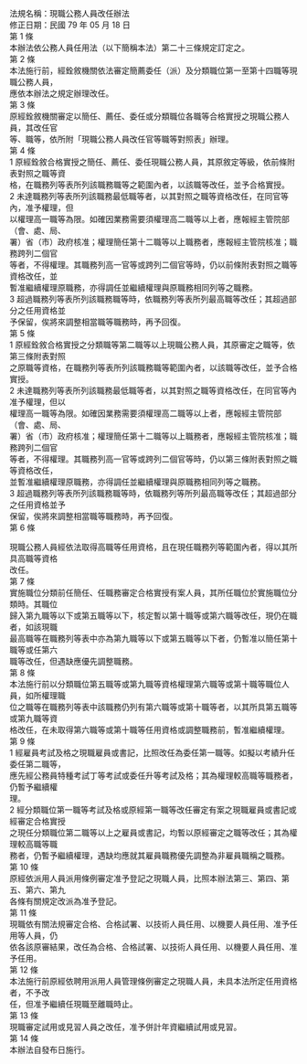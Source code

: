 法規名稱：現職公務人員改任辦法  
修正日期：民國 79 年 05 月 18 日  
第 1 條  
本辦法依公務人員任用法（以下簡稱本法）第二十三條規定訂定之。  
第 2 條  
本法施行前，經銓敘機關依法審定簡薦委任（派）及分類職位第一至第十四職等現職公務人員，  
應依本辦法之規定辦理改任。  
第 3 條  
原經銓敘機關審定以簡任、薦任、委任或分類職位各職等合格實授之現職公務人員，其改任官  
等、職等，依所附「現職公務人員改任官等職等對照表」辦理。  
第 4 條  
1 原經銓敘合格實授之簡任、薦任、委任現職公務人員，其原敘定等級，依前條附表對照之職等資  
格，在職務列等表所列該職務職等之範圍內者，以該職等改任，並予合格實授。  
2 未達職務列等表所列該職務最低職等者，以其對照之職等資格改任，在同官等內，准予權理，但  
以權理高一職等為限。如確因業務需要須權理高二職等以上者，應報經主管院部（會、處、局、  
署）省（市）政府核准；權理簡任第十二職等以上職務者，應報經主管院核准；職務跨列二個官  
等者，不得權理。其職務列高一官等或跨列二個官等時，仍以前條附表對照之職等資格改任，並  
暫准繼續權理原職務，亦得調任並繼續權理與原職務相同列等之職務。  
3 超過職務列等表所列該職務職等時，依職務列等表所列最高職等改任；其超過部分之任用資格並  
予保留，俟將來調整相當職等職務時，再予回復。  
第 5 條  
1 原經銓敘合格實授之分類職等第二職等以上現職公務人員，其原審定之職等，依第三條附表對照  
之原職等資格，在職務列等表所列該職務職等範圍內者，以該職等改任，並予合格實授。  
2 未達職務列等表所列該職務最低職等者，以其對照之職等資格改任，在同官等內准予權理，但以  
權理高一職等為限。如確因業務需要須權理高二職等以上者，應報經主管院部（會、處、局、  
署）省（市）政府核准；權理簡任第十二職等以上職務者，應報經主管院核准；職務跨列二個官  
等者，不得權理。其職務列高一官等或跨列二個官等時，仍以第三條附表對照之職等資格改任，  
並暫准繼續權理原職務，亦得調任並繼續權理與原職務相同列等之職務。  
3 超過職務列等表所列該職務職等時，依職務列等所列最高職等改任；其超過部分之任用資格並予  
保留，俟將來調整相當職等職務時，再予回復。  
第 6 條  


現職公務人員經依法取得高職等任用資格，且在現任職務列等範圍內者，得以其所具高職等資格  
改任。  
第 7 條  
實施職位分類前任簡任、任職務審定合格實授有案人員，其所任職位於實施職位分類時。其職位  
歸入第九職等以下或第五職等以下，核定暫以第十職等或第六職等改任，現仍在職者，如該現職  
最高職等在職務列等表中亦為第九職等以下或第五職等以下者，仍暫准以簡任第十職等或任第六  
職等改任，但遇缺應優先調整職務。  
第 8 條  
本法施行前以分類職位第五職等或第九職等資格權理第六職等或第十職等職位人員，如所權理職  
位之職等在職務列等表中該職務仍列有第六職等或第十職等者，以其所具第五職等或第九職等資  
格改任，在未取得第六職等或第十職等任用資格或調整職務前，暫准繼續權理。  
第 9 條  
1 經雇員考試及格之現職雇員或書記，比照改任為委任第一職等。如擬以考績升任委任第二職等，  
應先經公務員特種考試丁等考試或委任升等考試及格；其為權理較高職等職務者，仍暫予繼續權  
理。  
2 經分類職位第一職等考試及格或原經第一職等改任審定有案之現職雇員或書記或經審定合格實授  
之現任分類職位第二職等以上之雇員或書記，均暫以原經審定之職等改任；其為權理較高職等職  
務者，仍暫予繼續權理，遇缺均應就其雇員職務優先調整為非雇員職稱之職務。  
第 10 條  
原經依派用人員派用條例審定准予登記之現職人員，比照本辦法第三、第四、第五、第六、第九  
各條有關規定改派為准予登記。  
第 11 條  
現職依有關法規審定合格、合格試署、以技術人員任用、以機要人員任用、准予任用等人員，仍  
依各該原審結果，改任為合格、合格試署、以技術人員任用、以機要人員任用、准予任用。  
第 12 條  
本法施行前原經依聘用派用人員管理條例審定之現職人員，未具本法所定任用資格者，不予改  
任，但准予繼續任現職至離職時止。  
第 13 條  
現職審定試用或見習人員之改任，准予併計年資繼續試用或見習。  
第 14 條  
本辦法自發布日施行。  


